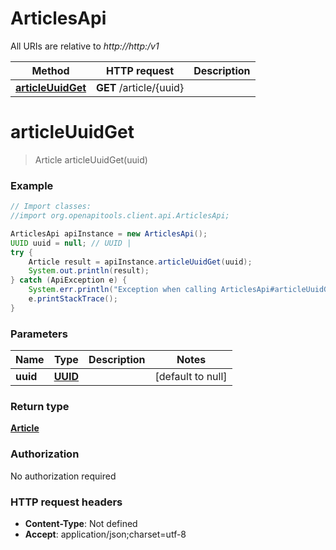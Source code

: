# ArticlesApi

All URIs are relative to *http://http:/v1*

Method | HTTP request | Description
------------- | ------------- | -------------
[**articleUuidGet**](ArticlesApi.md#articleUuidGet) | **GET** /article/{uuid} | 


<a name="articleUuidGet"></a>
# **articleUuidGet**
> Article articleUuidGet(uuid)



### Example
```java
// Import classes:
//import org.openapitools.client.api.ArticlesApi;

ArticlesApi apiInstance = new ArticlesApi();
UUID uuid = null; // UUID | 
try {
    Article result = apiInstance.articleUuidGet(uuid);
    System.out.println(result);
} catch (ApiException e) {
    System.err.println("Exception when calling ArticlesApi#articleUuidGet");
    e.printStackTrace();
}
```

### Parameters

Name | Type | Description  | Notes
------------- | ------------- | ------------- | -------------
 **uuid** | [**UUID**](.md)|  | [default to null]

### Return type

[**Article**](Article.md)

### Authorization

No authorization required

### HTTP request headers

 - **Content-Type**: Not defined
 - **Accept**: application/json;charset=utf-8

